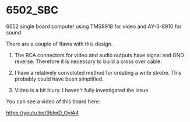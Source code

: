 # 6502_SBC
6052 single board computer using TMS9918 for video and AY-3-8910 for sound

There are a couple of flaws with this design.

1) The RCA connectors for video and audio outputs have signal and GND reverse.  Therefore it is necessary to build a cross over cable.

2) I have a relatively convoluted method for creating a write strobe.  This probably could have been simplified.

3) Video is a bit blury.  I haven't fully investigated the issue.

You can see a video of this board here:

https://youtu.be/9bIwD_OyiA4



